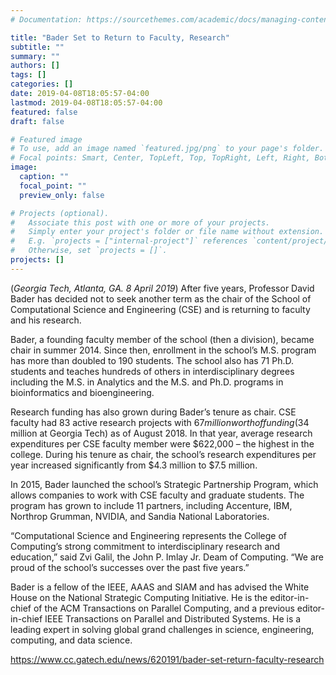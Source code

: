 ```yaml
---
# Documentation: https://sourcethemes.com/academic/docs/managing-content/

title: "Bader Set to Return to Faculty, Research"
subtitle: ""
summary: ""
authors: []
tags: []
categories: []
date: 2019-04-08T18:05:57-04:00
lastmod: 2019-04-08T18:05:57-04:00
featured: false
draft: false

# Featured image
# To use, add an image named `featured.jpg/png` to your page's folder.
# Focal points: Smart, Center, TopLeft, Top, TopRight, Left, Right, BottomLeft, Bottom, BottomRight.
image:
  caption: ""
  focal_point: ""
  preview_only: false

# Projects (optional).
#   Associate this post with one or more of your projects.
#   Simply enter your project's folder or file name without extension.
#   E.g. `projects = ["internal-project"]` references `content/project/deep-learning/index.md`.
#   Otherwise, set `projects = []`.
projects: []
---
```


(*Georgia Tech, Atlanta, GA. 8 April 2019*) After five years, Professor David Bader has decided not to seek another term as the chair of the School of Computational Science and Engineering (CSE) and is returning to faculty and his research.

Bader, a founding faculty member of the school (then a division), became chair in summer 2014. Since then, enrollment in the school’s M.S. program has more than doubled to 190 students. The school also has 71 Ph.D. students and teaches hundreds of others in interdisciplinary degrees including the M.S. in Analytics and the M.S. and Ph.D. programs in bioinformatics and bioengineering.

Research funding has also grown during Bader’s tenure as chair. CSE faculty had 83 active research projects with $67 million worth of funding ($34 million at Georgia Tech) as of August 2018. In that year, average research expenditures per CSE faculty member were $622,000 – the highest in the college. During his tenure as chair, the school’s research expenditures per year increased significantly from $4.3 million to $7.5 million.

In 2015, Bader launched the school’s Strategic Partnership Program, which allows companies to work with CSE faculty and graduate students. The program has grown to include 11 partners, including Accenture, IBM, Northrop Grumman, NVIDIA, and Sandia National Laboratories.

“Computational Science and Engineering represents the College of Computing’s strong commitment to interdisciplinary research and education,” said Zvi Galil, the John P. Imlay Jr. Deam of Computing. “We are proud of the school’s successes over the past five years.”

Bader is a fellow of the IEEE, AAAS and SIAM and has advised the White House on the National Strategic Computing Initiative. He is the editor-in-chief of the ACM Transactions on Parallel Computing, and a previous editor-in-chief IEEE Transactions on Parallel and Distributed Systems. He is a leading expert in solving global grand challenges in science, engineering, computing, and data science.

https://www.cc.gatech.edu/news/620191/bader-set-return-faculty-research

